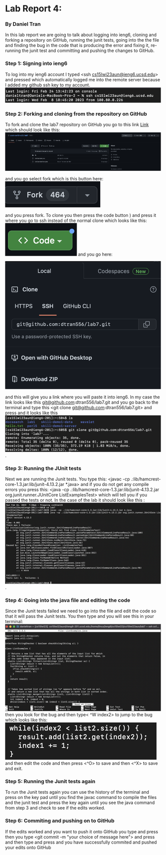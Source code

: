 # Lab Report 4:
### By Daniel Tran


In this lab report we are going to talk about logging into ieng6, cloning and forking a repository on GitHub, running the junit tests, going into the the file and finding the bug in the code that is producing the error and fixing it, re-running the junit test and committing and pushing the changes to GitHub.

### Step 1: Signing into ieng6
To log into my ieng6 account I typed <ssh cs15lwi23aun@ieng6.ucsd.edu> and pressed <enter> which automatically logged me into the remote server because I added my github ssh key to my account.![Image](/images/terminalSignIn.png)


### Step 2: Forking and cloning from the repository on GitHub
To fork and clone the lab7 repository on GitHub you go to this link [Link](https://github.com/ucsd-cse15l-w23/lab7) which should look like this: 
  ![Image](/images/lab7Repo.png)
  
  and you go select fork which is this button here:
  ![Image](/images/fork.png) 
  
  and you press fork.
To clone you then press the code button ) and press it where you go to ssh instead of the normal clone which looks like this: 
  ![Image](/images/clone.png)
  and you go here: 
  
  
  ![Image](/images/sshClone.png) 
  
  
  and this will give you a link where you will paste it into ieng6. In my case the link looks like this git@github.com:dtran556/lab7.git and you go back to the terminal and type this <git clone git@github.com:dtran556/lab7.git> and press <enter> and it looks like this 
  ![Image](/images/terminalClone.png).


### Step 3: Running the JUnit tests
Next we are running the Junit tests. You type this: <cd lab7> <enter> <ls> <javac -cp .:lib/hamcrest-core-1.3.jar:lib/junit-4.13.2.jar *.java> and if you do not get any compile errors you press this: <java -cp .:lib/hamcrest-core-1.3.jar:lib/junit-4.13.2.jar org.junit.runner.JUnitCore ListExamplesTest> which will tell you if you passed the tests or not. In the case of the lab it should look like this : 
  ![Image](/images/failTestClone.png).


### Step 4: Going into the java file and editing the code
Since the Junit tests failed we need to go into the file and edit the code so that it will pass the Junit tests. You then type <nano ListExamples.java> and you will see this in your terminal:![Image](/images/nano.png)  
  then you look for the bug and then type< ^W index2> to jump to the bug which looks like this:
  ![Image](/images/nanoBug.png) 
  and then edit the code and then press <^O> to save and then <^X> <enter> to save and exit.


### Step 5: Running the Junit tests again
  To run the Junit tests again you can use the history of the terminal and press <up> on the key pad until you find the javac command to compile the files and the junit test and press the <up> key again until you see the java command from step 3 and check to see if the edits worked.


### Step 6: Commiting and pushing on to GitHub
  If the edits worked and you want to push it onto GitHub you type <git add ListExamples.java> and press <enter> then you type <git commit -m "your choice of message here"> and press <enter> and then type <git push> and press <enter> and you have successfully commited and pushed your edits onto GitHub
